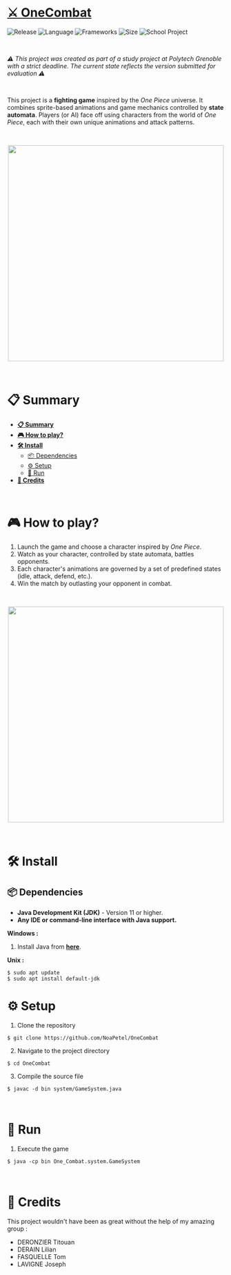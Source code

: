 # **[⚔️ OneCombat](#)**

![Release](https://img.shields.io/badge/Release-v1.0-blueviolet)
![Language](https://img.shields.io/badge/Language-Java-ffcc14)
![Frameworks](https://img.shields.io/badge/Frameworks-Java_Swing-00cf2c)
![Size](https://img.shields.io/badge/Size-~10MB-f12222)
![School Project](https://img.shields.io/badge/Status-School_Project-orange)

<br/>

*⚠️ This project was created as part of a study project at Polytech Grenoble with a strict deadline. The current state reflects the version submitted for evaluation ⚠️*

<br/>

This project is a **fighting game** inspired by the *One Piece* universe. It combines sprite-based animations and game mechanics controlled by **state automata**. Players (or AI) face off using characters from the world of *One Piece*, each with their own unique animations and attack patterns.

<br/>

<p align="center">
	<img src="https://upload.wikimedia.org/wikipedia/commons/9/9a/One_Piece_Logo.png" width="500">
</p>

<br/>

# 📋 Summary

* **[📋 Summary](#-summary)**
* **[🎮 How to play?](#-how-to-play)**
* **[🛠️ Install](#%EF%B8%8F-install)**
	* [📦 Dependencies](#-dependencies)
	* [⚙️ Setup](#%EF%B8%8F-setup)
	* [🚀 Run](#-run)
* **[🙏 Credits](#-credits)**

<br/>

# 🎮 How to play?

1. Launch the game and choose a character inspired by *One Piece*.
2. Watch as your character, controlled by state automata, battles opponents.
3. Each character's animations are governed by a set of predefined states (idle, attack, defend, etc.).
4. Win the match by outlasting your opponent in combat.

<br/>

<p align="center">
	<img src="https://upload.wikimedia.org/wikipedia/commons/f/fc/Luffy_vs_Doflamingo.png" width="500">
</p>

<br/>

# 🛠️ Install

## 📦 Dependencies

* **Java Development Kit (JDK)** - Version 11 or higher.
* **Any IDE or command-line interface with Java support.**

**Windows :**
1. Install Java from **[here](https://www.oracle.com/java/technologies/javase-downloads.html)**.

**Unix :**
```shell
$ sudo apt update
$ sudo apt install default-jdk
```

# ⚙️ Setup

1. Clone the repository

```shell
$ git clone https://github.com/NoaPetel/OneCombat
```

2. Navigate to the project directory

```shell
$ cd OneCombat
```

3. Compile the source file 

```shell
$ javac -d bin system/GameSystem.java
```

<br/>

# 🚀 Run

1. Execute the game 

```shell
$ java -cp bin One_Combat.system.GameSystem
```

<br/>

# 🙏 Credits

This project wouldn't have been as great without the help of my amazing group : 
- DERONZIER Titouan
- DERAIN Lilian 
- FASQUELLE Tom 
- LAVIGNE Joseph

